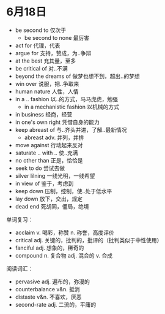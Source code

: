 # 6月18日

- be second to 仅次于
  - be second to none 最厉害
- act for 代理，代表
- argue for 支持，赞成，为..争辩
- at the best 充其量，至多
- be critical of 对..不满
- beyond the dreams of 做梦也想不到，超出..的梦想
- win over 说服，把..争取来
- human nature 人性，人情
- in a .. fashion 以..的方式，马马虎虎，勉强
  - in a mechanistic fashion 以机械的方式
- in business 经商，经营
- in one's own right 凭借自身的能力
- keep abreast of 与..齐头并进，了解..最新情况
  - abreast adv. 并列，并排
- move against 行动起来反对
- saturate .. with .. 使..充满
- no other than 正是，恰恰是
- seek to do 尝试去做
- silver lilning 一线光明，一线希望
- in view of 鉴于，考虑到
- keep down 压制，控制，使..处于低水平
- lay down 放下，交出，规定
- dead end 死胡同，僵局，绝境

单词复习：

- acclaim v. 喝彩，称赞 n. 称誉，高度评价
- critical adj. 关键的，批判的，批评的（批判类似于中性使用）
- fanciful adj. 想象的，稀奇的
- compound n. 复合物 adj. 混合的 v. 合成

阅读词汇：

- pervasive adj. 遍布的，弥漫的
- counterbalance v&n. 抵消
- distaste v&n. 不喜欢，厌恶
- second-rate adj. 二流的，平庸的
